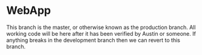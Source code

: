 # WebApp

This branch is the master, or otherwise known as the production branch. All working code will be here after it has been verified by Austin or someone. If anything breaks in the development branch then we can revert to this branch.


